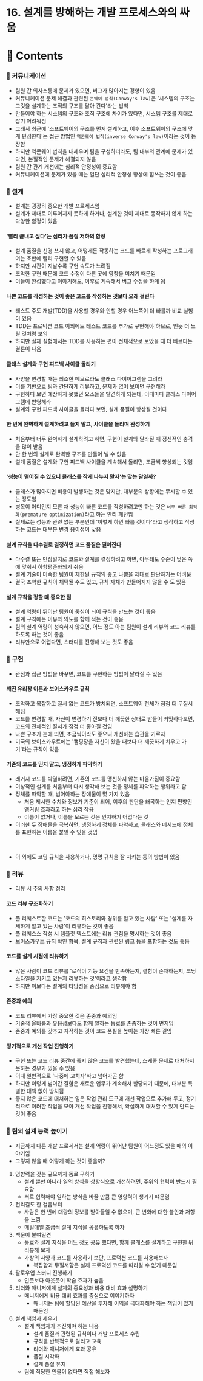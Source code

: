 # 16. 설계를 방해하는 개발 프로세스와의 싸움

# 📌 Contents

### 📌 커뮤니케이션

- 팀원 간 의사소통에 문제가 있으면, 버그가 많아지는 경향이 있음
- 커뮤니케이션 문제 해결과 관련된 `콘웨이 법칙(Conway's law)`은 '시스템의 구조는 그것을 설계하는 조직의 구조를 닮아 간다'라는 법칙
- 만들어야 하는 시스템의 구조와 조직 구조에 차이가 있다면, 시스템 구조를 제대로 잡기 어려워짐
- 그래서 최근에 '소프트웨어의 구조를 먼저 설계하고, 이후 소프트웨어의 구조에 맞게 편성한다'는 접근 방법인 `역콘웨이 법칙(inverse Conway's law)`이라는 것이 등장함
- 하지만 역콘웨이 법칙을 내세우며 팀을 구성하더라도, 팀 내부의 관계에 문제가 있다면, 본질적인 문제가 해결되지 않음
- 팀원 간 관계 개선에는 심리적 안정성이 중요함
- 커뮤니케이션에 문제가 있을 때는 일단 심리적 안정성 향상에 힘쓰는 것이 좋음

### 📌 설계

- 설계는 굉장히 중요한 개발 프로세스임
- 설계가 제대로 이루어지지 못하게 하거나, 설계한 것이 제대로 동작하지 않게 하는 다양한 함정이 있음

#### '빨리 끝내고 싶다'는 심리가 품질 저하의 함정

- 설계 품질을 신경 쓰지 않고, 어떻게든 작동하는 코드를 빠르게 작성하는 프로그래머는 초반에 빨리 구현할 수 있음
- 하지만 시간이 지날수록 구현 속도가 느려짐
- 조악한 구현 때문에 코드 수정이 다른 곳에 영향을 미치기 때문임
- 이들이 완성했다고 이야기해도, 이후로 게속해서 버그 수정을 하게 됨

#### 나쁜 코드를 작성하는 것이 좋은 코드를 작성하는 것보다 오래 걸린다

- 테스트 주도 개발(TDD)을 사용할 경우와 안할 경우 어느쪽이 더 빠를까 비교 실험이 있음
- TDD는 프로덕션 코드 이외에도 테스트 코드를 추가로 구현해야 하므로, 언뜻 더 느릴 것처럼 보임
- 하지만 실제 실험에서는 TDD를 사용하는 편이 전체적으로 보았을 때 더 빠르다는 결론이 나옴

#### 클래스 설계와 구현 피드백 사이클 돌리기

- 사양을 변경할 때는 최소한 메모로라도 클래스 다이어그램을 그려라
- 이를 기반으로 팀과 간단하게 리뷰하고, 문제가 없어 보이면 구현해라
- 구현하다 보면 예상하지 못했던 요소들을 발견하게 되는데, 이때마다 클래스 다이어그램에 반영해라
- 설계와 구현 피드백 사이클을 돌리다 보면, 설계 품질이 향상될 것이다

#### 한 번에 완벽하게 설계하려고 들지 말고, 사이클을 돌리며 완성하기

- 처음부터 너무 완벽하게 설계하려고 하면, 구현이 설계와 달라질 때 정신적인 충격을 많이 받음
- 단 한 번의 설계로 완벽한 구조를 만들어 낼 수 없음
- 설계 품질은 설계와 구현 피드백 사이클을 계속해서 돌리면, 조금씩 향상되는 것임

#### '성능이 떨어질 수 있으니 클래스를 작게 나누지 말자'는 맞는 말일까?

- 클래스가 많아지면 비용이 발생하는 것은 맞지만, 대부분의 상황에는 무시할 수 있는 정도임
- 병목이 어디인지 모른 채 성능이 빠른 코드를 작성하려고만 하는 것은 `너무 빠른 최적화(premature optimization)`라고 하는 안티 패턴임
- 실제로는 성능과 관련 없는 부분인데 '이렇게 하면 빠를 것이다'라고 생각하고 작성하는 코드는 대부분 변경 용이성이 낮음

#### 설계 규칙을 다수결로 결정하면 코드 품질은 떨어진다

- 다수결 또는 만장일치로 코드와 설계를 결정하려고 하면, 아무래도 수준이 낮은 쪽에 맞춰서 하향평준화되기 쉬움
- 설계 기술이 미숙한 팀원이 제한된 규칙의 좋고 나쁨을 제대로 판단하기는 어려움
- 결국 조악한 규칙이 채택될 수도 있고, 규칙 자체가 만들어지지 않을 수 도 있음

#### 설계 규칙을 정할 떄 중요한 점

- 설계 역량이 뛰어난 팀원이 중심이 되어 규칙을 만드는 것이 좋음
- 설계 규칙에는 이유와 의도를 함께 적는 것이 좋음
- 팀의 설계 역량이 성숙하지 않으면, 어느 정도 아는 팀원이 설계 리뷰와 코드 리뷰를 하도록 하는 것이 좋음
- 리뷰만으로 어렵다면, 스터디를 진행해 보는 것도 좋음

### 📌 구현

- 관점과 접근 방법을 바꾸면, 코드를 구현하는 방법이 달라질 수 있음

#### 깨진 유리창 이론과 보이스카우트 규칙

- 조악하고 복잡하고 질서 없는 코드가 방치되면, 소프트웨어 전체가 점점 더 무질서해짐
- 코드를 변경할 때, 자신이 변경하기 전보다 더 깨끗한 상태로 만들어 커밋하다보면, 코드의 전체적인 질서가 점점 더 좋아질 것임
- 나쁜 구조가 눈에 띄면, 조금씩이라도 좋으니 개선하는 습관을 기르자
- 미국의 보이스카우트에는 '캠핑장을 자신이 왔을 때보다 더 깨끗하게 치우고 가기'라는 규칙이 있음

#### 기존의 코드를 믿지 말고, 냉정하게 파악하기

- 레거시 코드를 박멸하려면, 기존의 코드를 맹신하지 않는 마음가짐이 중요함
- 이상적인 설계를 처음부터 다시 생각해 보는 것을 정체를 파악하는 행위라고 함
- 정체를 파악할 때, 넘어야하는 장애물이 몇 가지 있음
  - 처음 제시한 수치와 정보가 기준이 되어, 이후의 판단을 왜곡하는 인지 편향인 앵커링 효과라고 하는 심리 작용
  - 이름이 없거나, 이름을 모르는 것은 인지하기 어렵다는 것
- 이러한 두 장애물을 극복하면, 냉정하게 정체를 파악하고, 클래스와 메서드에 정체를 표현하는 이름을 붙일 수 잇을 것임

<br />

- 이 외에도 코딩 규칙을 사용하거나, 명명 규칙을 잘 지키는 등의 방법이 있음

### 📌 리뷰

- 리뷰 시 주의 사항 정리

#### 코드 리뷰 구조화하기

- 풀 리퀘스트한 코드는 '코드의 히스토리와 경위를 알고 있는 사람' 또는 '설계를 자세하게 알고 있는 사람'이 리뷰하는 것이 좋음
- 풀 리퀘스스 작성 시 템플릿 텍스트에는 리뷰 관점을 명시하는 것이 좋음
- 보이스카우트 규칙 확인 항목, 설계 규칙과 관련된 링크 등을 포함하는 것도 좋음

#### 코드를 설계 시점에 리뷰하기

- 많은 사람이 코드 리뷰를 '로직이 기능 요건을 만족하는지, 결함이 존재하는지, 코딩 스타일을 지키고 있는지 리뷰하는 것'이라고 생각함
- 하지만 이보다는 설계의 타당성을 중심으로 리뷰해야 함

#### 존중과 예의

- 코드 리뷰에서 가장 중요한 것은 존중과 예의임
- 기술적 올바름과 유용성보다도 함께 일하는 동료를 존중하는 것이 먼저임
- 존중과 예의를 갖추고 지적하는 것이 코드 품질을 높이는 가장 빠른 길임

#### 정기적으로 개선 작업 진행하기

- 구현 또는 코드 리뷰 중간에 좋지 않은 코드를 발견했는데, 스케줄 문제로 대처하지 못하는 경우가 있을 수 있음
- 이때 일반적으로 '나중에 고치자'하고 넘어가곤 함
- 하지만 이렇게 넘어간 결함은 새로운 업무가 계속해서 할당되기 때문에, 대부분 특별한 대책 없이 방치됨
- 좋지 않은 코드에 대처하는 일은 작업 관리 도구에 개선 작업으로 추가해 두고, 정기적으로 이러한 작업을 모아 개선 작업을 진행해서, 확실하게 대처할 수 있게 만드는 것이 좋음

### 📌 팀의 설계 능력 높이기

- 지금까지 다룬 개발 프로세서는 설계 역량이 뛰어난 팀원이 어느정도 있을 때의 이야기임
- 그렇지 않을 때 어떻게 하는 것이 좋을까?

1. 영향력을 갖는 규모까지 동료 구하기
   - 설계 뿐만 아니라 일의 방식을 상향식으로 개선하려면, 주위의 협력이 반드시 필요함
   - 서로 협력해야 일하는 방식을 바꿀 만큼 큰 영향력이 생기기 떄문임
2. 천리길도 한 걸음부터
   - 사람은 한 번에 대량의 정보를 받아들일 수 없으며, 큰 변화에 대한 불안과 저항을 느낌
   - 매일매일 조금씩 설계 지식을 공유하도록 하자
3. 백문이 불여일견
   - 동료와 설계 지식을 어느 정도 공유 했다면, 함께 클래스를 설계하고 구현한 뒤 리뷰해 보자
   - 가상의 사양과 코드를 사용하기 보단, 프로덕션 코드를 사용해보자
     - 복잡함과 무질서함은 실제 프로덕션 코드를 따라갈 수 없기 때문임
4. 팔로우업 스터디 진행하기
   - 인풋보다 아웃풋이 학습 효과가 높음
5. 리더와 매니저에게 설계의 중요성과 비용 대비 효과 설명하기
   - 매니저에게 비용 대비 효과를 중심으로 이야기하자
     - 매니저는 팀에 할당된 예산을 투자해 이익을 극대화해야 하는 책임이 있기 때문임
6. 설계 책임자 세우기
   - 설계 책임자가 추진해야 하는 내용
     - 설계 품질과 관련된 규칙이나 개발 프로세스 수립
     - 규칙을 반복적으로 알리고 교육
     - 리더와 매니저에게 효과 공유
     - 품질 시각화
     - 설계 품질 유지
   - 팀에 적당한 인물이 없다면 직접 해보자
